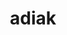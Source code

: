 ---
title: "adiak"
layout: cache
categories: [package, develop-2024-01-21]
meta: {"versions": ["0.4.0"], "compilers": ["cce@=15.0.1", "gcc@=11.4.0", "gcc@=7.3.1", "gcc@=7.5.0", "gcc@=9.4.0", "oneapi@=2023.2.0"], "oss": ["amzn2", "rhel8", "ubuntu18.04", "ubuntu20.04", "ubuntu22.04"], "platforms": ["linux"], "targets": ["aarch64", "neoverse_n1", "neoverse_v1", "ppc64le", "x86_64_v3", "zen4"], "stacks": ["e4s", "e4s-aarch64", "e4s-cray-rhel", "e4s-neoverse_v1", "e4s-oneapi", "e4s-power", "e4s-rocm-external", "radiuss", "radiuss-aws", "radiuss-aws-aarch64", "root"], "num_specs": 10, "num_specs_by_stack": {"root": 10, "radiuss-aws-aarch64": 2, "radiuss-aws": 1, "e4s-cray-rhel": 1, "radiuss": 1, "e4s-neoverse_v1": 1, "e4s-power": 1, "e4s": 1, "e4s-rocm-external": 1, "e4s-oneapi": 1, "e4s-aarch64": 1}}
spec_details: [{"hash": "tjtyqu3pvrfy723pdvjpbvqm7nocpra4", "compiler": "gcc@=7.3.1", "versions": ["0.4.0"], "os": "amzn2", "platform": "linux", "target": "aarch64", "variants": ["build_system=cmake", "build_type=Release", "generator=make", "~ipo", "+mpi", "+shared"], "stacks": ["root", "radiuss-aws-aarch64"], "size": "-", "tarball": "https://binaries.spack.io/releases/develop-2024-01-21/build_cache/linux-amzn2-aarch64/gcc-7.3.1/adiak-0.4.0/linux-amzn2-aarch64-gcc-7.3.1-adiak-0.4.0-tjtyqu3pvrfy723pdvjpbvqm7nocpra4.spack"}, {"hash": "omtlr5xpyhgzqkyyjv3jbqczt4gtyygf", "compiler": "gcc@=7.3.1", "versions": ["0.4.0"], "os": "amzn2", "platform": "linux", "target": "neoverse_n1", "variants": ["build_system=cmake", "build_type=Release", "generator=make", "~ipo", "+mpi", "+shared"], "stacks": ["root", "radiuss-aws-aarch64"], "size": "-", "tarball": "https://binaries.spack.io/releases/develop-2024-01-21/build_cache/linux-amzn2-neoverse_n1/gcc-7.3.1/adiak-0.4.0/linux-amzn2-neoverse_n1-gcc-7.3.1-adiak-0.4.0-omtlr5xpyhgzqkyyjv3jbqczt4gtyygf.spack"}, {"hash": "3hwtz7ydx5xb6wisg54vynjvwsx4ad2c", "compiler": "gcc@=7.3.1", "versions": ["0.4.0"], "os": "amzn2", "platform": "linux", "target": "x86_64_v3", "variants": ["build_system=cmake", "build_type=Release", "generator=make", "~ipo", "+mpi", "+shared"], "stacks": ["radiuss-aws", "root"], "size": "-", "tarball": "https://binaries.spack.io/releases/develop-2024-01-21/build_cache/linux-amzn2-x86_64_v3/gcc-7.3.1/adiak-0.4.0/linux-amzn2-x86_64_v3-gcc-7.3.1-adiak-0.4.0-3hwtz7ydx5xb6wisg54vynjvwsx4ad2c.spack"}, {"hash": "fa7l5djoa4fonpeunsm5xany3jr4tzti", "compiler": "cce@=15.0.1", "versions": ["0.4.0"], "os": "rhel8", "platform": "linux", "target": "zen4", "variants": ["build_system=cmake", "build_type=Release", "generator=make", "~ipo", "+mpi", "+shared"], "stacks": ["e4s-cray-rhel", "root"], "size": "-", "tarball": "https://binaries.spack.io/releases/develop-2024-01-21/build_cache/linux-rhel8-zen4/cce-15.0.1/adiak-0.4.0/linux-rhel8-zen4-cce-15.0.1-adiak-0.4.0-fa7l5djoa4fonpeunsm5xany3jr4tzti.spack"}, {"hash": "gac545vdz2w2xabqe5d23y5hhebi2kxw", "compiler": "gcc@=7.5.0", "versions": ["0.4.0"], "os": "ubuntu18.04", "platform": "linux", "target": "x86_64_v3", "variants": ["build_system=cmake", "build_type=Release", "generator=make", "~ipo", "+mpi", "+shared"], "stacks": ["radiuss", "root"], "size": "-", "tarball": "https://binaries.spack.io/releases/develop-2024-01-21/build_cache/linux-ubuntu18.04-x86_64_v3/gcc-7.5.0/adiak-0.4.0/linux-ubuntu18.04-x86_64_v3-gcc-7.5.0-adiak-0.4.0-gac545vdz2w2xabqe5d23y5hhebi2kxw.spack"}, {"hash": "dkvk2jbbaajd3d7q56vtj6nhcp5kzwfa", "compiler": "gcc@=11.4.0", "versions": ["0.4.0"], "os": "ubuntu20.04", "platform": "linux", "target": "neoverse_v1", "variants": ["build_system=cmake", "build_type=Release", "generator=make", "~ipo", "+mpi", "+shared"], "stacks": ["root", "e4s-neoverse_v1"], "size": "-", "tarball": "https://binaries.spack.io/releases/develop-2024-01-21/build_cache/linux-ubuntu20.04-neoverse_v1/gcc-11.4.0/adiak-0.4.0/linux-ubuntu20.04-neoverse_v1-gcc-11.4.0-adiak-0.4.0-dkvk2jbbaajd3d7q56vtj6nhcp5kzwfa.spack"}, {"hash": "r2ujwajc2baka36ze7wqfe4o2yb3knqa", "compiler": "gcc@=9.4.0", "versions": ["0.4.0"], "os": "ubuntu20.04", "platform": "linux", "target": "ppc64le", "variants": ["build_system=cmake", "build_type=Release", "generator=make", "~ipo", "+mpi", "+shared"], "stacks": ["e4s-power", "root"], "size": "-", "tarball": "https://binaries.spack.io/releases/develop-2024-01-21/build_cache/linux-ubuntu20.04-ppc64le/gcc-9.4.0/adiak-0.4.0/linux-ubuntu20.04-ppc64le-gcc-9.4.0-adiak-0.4.0-r2ujwajc2baka36ze7wqfe4o2yb3knqa.spack"}, {"hash": "mbr7zds3lxvqwh3trzlpft367yquu3vm", "compiler": "gcc@=11.4.0", "versions": ["0.4.0"], "os": "ubuntu20.04", "platform": "linux", "target": "x86_64_v3", "variants": ["build_system=cmake", "build_type=Release", "generator=make", "~ipo", "+mpi", "+shared"], "stacks": ["e4s", "root", "e4s-rocm-external"], "size": "-", "tarball": "https://binaries.spack.io/releases/develop-2024-01-21/build_cache/linux-ubuntu20.04-x86_64_v3/gcc-11.4.0/adiak-0.4.0/linux-ubuntu20.04-x86_64_v3-gcc-11.4.0-adiak-0.4.0-mbr7zds3lxvqwh3trzlpft367yquu3vm.spack"}, {"hash": "uuf5bqz5fy65zelhhuepsvxzza7gdo4r", "compiler": "oneapi@=2023.2.0", "versions": ["0.4.0"], "os": "ubuntu20.04", "platform": "linux", "target": "x86_64_v3", "variants": ["build_system=cmake", "build_type=Release", "generator=make", "~ipo", "+mpi", "+shared"], "stacks": ["root", "e4s-oneapi"], "size": "-", "tarball": "https://binaries.spack.io/releases/develop-2024-01-21/build_cache/linux-ubuntu20.04-x86_64_v3/oneapi-2023.2.0/adiak-0.4.0/linux-ubuntu20.04-x86_64_v3-oneapi-2023.2.0-adiak-0.4.0-uuf5bqz5fy65zelhhuepsvxzza7gdo4r.spack"}, {"hash": "6nuffjyku6r75ghbcvqs7ha7nz7zuwmd", "compiler": "gcc@=11.4.0", "versions": ["0.4.0"], "os": "ubuntu22.04", "platform": "linux", "target": "aarch64", "variants": ["build_system=cmake", "build_type=Release", "generator=make", "~ipo", "+mpi", "+shared"], "stacks": ["root", "e4s-aarch64"], "size": "-", "tarball": "https://binaries.spack.io/releases/develop-2024-01-21/build_cache/linux-ubuntu22.04-aarch64/gcc-11.4.0/adiak-0.4.0/linux-ubuntu22.04-aarch64-gcc-11.4.0-adiak-0.4.0-6nuffjyku6r75ghbcvqs7ha7nz7zuwmd.spack"}]
---